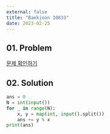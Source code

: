 ```yaml
---
external: false
title: "Baekjoon 10833"
date: 2023-02-25
---
```


## 01. Problem

[문제 확인하기](https://www.acmicpc.net/problem/10833)

## 02. Solution

```Python
ans = 0
N = int(input())
for _ in range(N):
    x, y = map(int, input().split())
    ans += y % x
print(ans)
```
